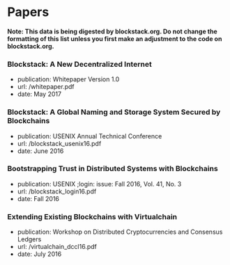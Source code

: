 # Papers

**Note: This data is being digested by blockstack.org. Do not change the formatting of this list unless you first make an adjustment to the code on blockstack.org.**

### Blockstack: A New Decentralized Internet

- publication: Whitepaper Version 1.0
- url: /whitepaper.pdf
- date: May 2017

### Blockstack: A Global Naming and Storage System Secured by Blockchains

- publication: USENIX Annual Technical Conference
- url: /blockstack_usenix16.pdf
- date: June 2016

### Bootstrapping Trust in Distributed Systems with Blockchains

- publication: USENIX ;login: issue: Fall 2016, Vol. 41, No. 3
- url: /blockstack_login16.pdf
- date: Fall 2016

### Extending Existing Blockchains with Virtualchain

- publication: Workshop on Distributed Cryptocurrencies and Consensus Ledgers
- url: /virtualchain_dccl16.pdf
- date: July 2016
